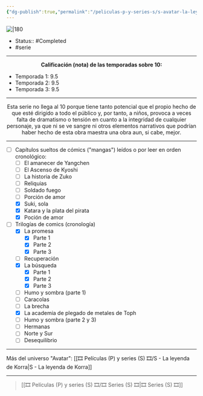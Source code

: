 ```yaml
---
{"dg-publish":true,"permalink":"/peliculas-p-y-series-s/s-avatar-la-leyenda-de-aang/"}
---
```



![|180](https://m.media-amazon.com/images/M/MV5BODc5YTBhMTItMjhkNi00ZTIxLWI0YjAtNTZmOTY0YjRlZGQ0XkEyXkFqcGdeQXVyODUwNjEzMzg@._V1_SX300.jpg)

- Status:: #Completed 
- #serie

---

**<center>Calificación (nota) de las temporadas sobre 10:</center>**

- Temporada 1: 9.5
- Temporada 2: 9.5
- Temporada 3: 9.5

---

<center>Esta serie no llega al 10 porque tiene tanto potencial que el propio hecho de que esté dirigido a todo el público y, por tanto, a niños, provoca a veces falta de dramatismo o tensión en cuanto a la integridad de cualquier personaje, ya que ni se ve sangre ni otros elementos narrativos que podrían haber hecho de esta obra maestra una obra aun, si cabe, mejor. </center>

---

- [ ] Capítulos sueltos de cómics ("mangas") leídos o por leer en orden cronológico:
	- [ ] El amanecer de Yangchen
	- [ ] El Ascenso de Kyoshi
	- [ ] La historia de Zuko
	- [ ] Reliquias
	- [ ] Soldado fuego
	- [ ] Porción de amor
	- [x] Suki, sola
	- [x] Katara y la plata del pirata
	- [x] Poción de amor
- [ ] Trilogías de comics (cronología)
	- [x] La promesa
		- [x] Parte 1
		- [x] Parte 2
		- [x] Parte 3
	- [ ] Recuperación
	- [x] La búsqueda
		- [x] Parte 1
		- [x] Parte 2
		- [x] Parte 3
	- [ ] Humo y sombra (parte 1)
	- [ ] Caracolas
	- [ ] La brecha
	- [x] La academia de plegado de metales de Toph
	- [ ] Humo y sombra (parte 2 y 3)
	- [ ] Hermanas
	- [ ] Norte y Sur
	- [ ] Desequilibrio

---

Más del universo "Avatar": [[🎞️ Películas (P) y series (S) 🎞️/S - La leyenda de Korra\|S - La leyenda de Korra]]

---

> [[🎞️ Películas (P) y series (S) 🎞️/🎞️ Series (S) 🎞️\|🎞️ Series (S) 🎞️]]